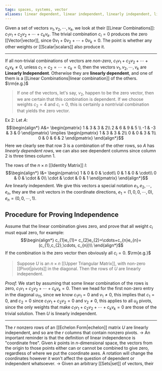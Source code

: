 ```yaml
---
tags: spaces, systems, vector
aliases: linear dependent, linear independent, linearly independent, linear dependent, linear, linearly, dependent, independent
---
```

Given a set of vectors $v_{1},v_{2},\cdots, v_{k}$, we look at their [[Linear Combinations]]: $c_{1}v_{1}+c_{2}v_{2}+\cdots+c_{k}v_{k}$. The trivial combination $c_{i}=0$ produces the zero [[Vector|vector]], since $0v_{1}+0v_{2}+\cdots+0v_{k}=0$. The point is whether any other weights or [[Scalar|scalars]] also produce it.
___ 
If all non-trivial combinations of vectors are *non-zero*, $c_{1}v_{1}+c_{2}v_{2}+\cdots+c_{k}v_{k} \ne 0$, unless $c_{1}=c_{2}=\cdots=c_{k}=0$, then the vectors $v_{1},v_{2},\cdots,v_{k}$ are **Linearly Independent**. Otherwise they are **linearly dependent**, and one of them is a [[Linear Combinations|linear combination]] of the others.
$\rm{e.g.}$

> If one of the vectors, let's say, $v_{2}$, happen to be the zero vector, then we are certain that this combination is dependent. If we choose weights $c_{2}=4$ and $c_{i}=0$, this is certainly a nontrivial combination that yields the zero vector.

$\text{Ex 2:}$
Let $A$:
$$\begin{align*}
A&= \begin{pmatrix}
1  & 3 & 3 & 2\\
2 & 6 & 9 & 5 \\
-1 & -3 & 3 & 0
\end{pmatrix} \implies
\begin{pmatrix}
1 & 3 & 3 & 2\\
0 & 0 & 3 & 1\\
0 & 0 & 6 & 2
\end{pmatrix}
\end{align*}$$
Here we clearly see that row $3$ is a combination of the other rows, so $A$ has *linearly dependent rows*, we can also see dependent columns since column $2$ is three times column $1$.

The rows of the $n\times n$ [[Identity Matrix]] $I$:
$$\begin{align*}
I&= \begin{pmatrix}
1 & 0 & 0 & \cdot\\
0 & 1 & 0 & \cdot\\
0 & 0 & \cdot & 0\\
\cdot & \cdot & 0 & 1
\end{pmatrix}
\end{align*}$$
Are linearly independent. We give this vectors a special notation $e_{1},e_{2},\cdots, e_{n}$, they are the unit vectors in the coordinate directions, $e_{1}=(1,0,0,\cdots,0)$, $e_{n}=(0,0,\cdots,1)$.
## Procedure for Proving Independence
Assume that the linear combination gives zero, and prove that all weight $c_{i}$ must equal zero, for example:
$$\begin{align*}
c_{1}e_{1}+ c_{2}e_{2}+\cdots+c_{n}e_{n}=(c_{1},c_{2},\cdots, c_{n})\\
\end{align*}$$
If the combination is the zero vector then obviously all $c_{i}=0$.
$\rm{e.g.}$
>Suppose $U$ is an $n\times n$ [[Upper Triangular Matrix]], with non-zero [[Pivot|pivots]] in the diagonal. Then the rows of $U$ are linearly independent.

*Proof:*
We start by assuming that some linear combination of the rows is zero, $c_{1}v_{1}+c_{2}v_{2}+\cdots+c_{k}v_{k}=0$. Then we head for the first non-zero entry in the diagonal $u_{11}$, since we know $c_{1}v_{1}=0$ and $v_{1}\ne 0$, this implies that $c_{1}=0$, and $c_{2}=0$ since $c_{1}v_{1}+ c_{2}v_{2}=0$ and $v_{2}\ne 0$, this applies to all $u_{ij}$ pivots, since the only weights that make $c_{1}v_{1}+c_{2}v_{2}+\cdots+ c_{k}v_{k}=0$ are those of the trivial solution. Then $U$ is linearly independent.
___
The $r$ nonzero rows of an [[Echelon Form|echelon]] matrix $U$ are linearly independent, and so are the $r$ columns that contain nonzero pivots.
$\rightarrow$ An important reminder is that the definition of linear independence is "coordinate free". Given $k$ points in $n$-dimensional space, the vectors from the origin to those points either can or cannot be combined to give zero, regardless of where we put the coordinate axes. A rotation will change the coordinates however it won't affect the question of dependent or independent whatsoever.
$\rightarrow$ Given an arbitrary [[Sets|set]] of vectors, their 
